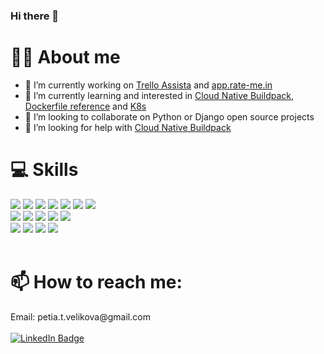 ### Hi there 👋

<!--
**scallopy/scallopy** is a ✨ _special_ ✨ repository because its `README.md` (this file) appears on your GitHub profile.

https://www.webfx.com/tools/emoji-cheat-sheet/ 

https://hendrasob.github.io/badges/

https://github.com/tandpfun/skill-icons?tab=readme-ov-file#readme

Here are some ideas to get you started:

- 🔭 I’m currently working ...
- 🌱 I’m currently learning ... 
- 👯 I’m looking to collaborate on ...
- 🤔 I’m looking for help with ...
- 💬 Ask me about ...
- 📫 How to reach me: ...
- 😄 Pronouns: ...
- ⚡ Fun fact: ...
-->

# 👱‍♀️ About me

- 🔭 I’m currently working on [Trello Assista](https://assista.io/) and [app.rate-me.in](https://app.rate-me.in/)
- 🌱 I’m currently learning and interested in [Cloud Native Buildpack](https://buildpacks.io/), [Dockerfile reference](https://docs.docker.com/reference/dockerfile/) and [K8s](https://kubernetes.io/)
- 👯 I’m looking to collaborate on Python or Django open source projects
- 🤔 I’m looking for help with [Cloud Native Buildpack](https://buildpacks.io/)


# 💻 Skills

<!--
[![My Skills](https://skillicons.dev/icons?i=docker,py,django,react,angular,nodejs,materialui,php,postgres,elasticsearch,linux,bash,supabase,vim,git,windows,vercel)](https://skillicons.dev)
-->

<div>
  <a href="https://www.python.org/" target=”_blank”><img src="https://skillicons.dev/icons?i=py"/></a>
  <a href="https://www.djangoproject.com/"><img src="https://skillicons.dev/icons?i=django"/></a>
  <a href="https://legacy.reactjs.org/"><img src="https://skillicons.dev/icons?i=react"/></a>
  <a href="https://mui.com/material-ui/getting-started/"><img src="https://skillicons.dev/icons?i=materialui"/></a>
  <a href="https://angular.io/start"><img src="https://skillicons.dev/icons?i=angular"/></a>
  <a href="https://nodejs.org/en/about"><img src="https://skillicons.dev/icons?i=nodejs"/></a>
  <a href="https://www.php.net/manual/en/getting-started.php"><img src="https://skillicons.dev/icons?i=php"/></a>
</div>
<div>
  <a href="https://linuxjourney.com/lesson/linux-history"><img src="https://skillicons.dev/icons?i=linux"/></a>
  <a href="https://hpc.dccn.nl/docs/bash/index.html"><img src="https://skillicons.dev/icons?i=bash"/></a>
  <a href="https://www.vim.org/"><img src="https://skillicons.dev/icons?i=vim"/></a>
  <a href="https://git-scm.com/book/en/v2"><img src="https://skillicons.dev/icons?i=git"/></a>
  <a href="https://www.microsoft.com/"><img src="https://skillicons.dev/icons?i=windows"/></a>
</div>
<div>
  <a href="https://docs.docker.com/get-docker/" target=”_blank”><img src="https://skillicons.dev/icons?i=docker"/></a>
  <a href="https://www.elastic.co/guide/index.html"><img src="https://skillicons.dev/icons?i=elasticsearch"/></a>
  <a href="https://www.postgresql.org/about/"><img src="https://skillicons.dev/icons?i=postgres"/></a>
  <a href="https://supabase.com/docs"><img src="https://skillicons.dev/icons?i=supabase"/></a>
</div>

<br>


# 📫 How to reach me:

<div id="badges">
  Email: petia.t.velikova@gmail.com</span> <br><br>
  <a href="https://www.linkedin.com/in/petya-velikova-02b198119/"  target=”_blank”><img src="https://img.shields.io/badge/LinkedIn-blue?style=for-the-badge&logo=linkedin&logoColor=white" alt="LinkedIn Badge"/></a>
  <!--
  <a href="your-youtube-URL">
    <img src="https://img.shields.io/badge/YouTube-red?style=for-the-badge&logo=youtube&logoColor=white" alt="Youtube Badge"/>
  </a>
  <a href="your-twitter-URL">
    <img src="https://img.shields.io/badge/Twitter-blue?style=for-the-badge&logo=twitter&logoColor=white" alt="Twitter Badge"/>
  </a>
  -->
</div>

<!--
# ⚡ Fun fact:
-->
